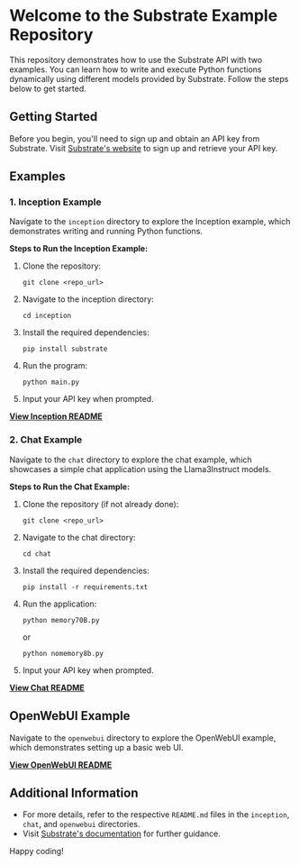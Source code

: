 # Welcome to the Substrate Example Repository

This repository demonstrates how to use the Substrate API with two examples. You can learn how to write and execute Python functions dynamically using different models provided by Substrate. Follow the steps below to get started.

## Getting Started

Before you begin, you'll need to sign up and obtain an API key from Substrate. Visit [Substrate's website](https://substrate.run) to sign up and retrieve your API key.

## Examples

### 1. Inception Example

Navigate to the `inception` directory to explore the Inception example, which demonstrates writing and running Python functions.

**Steps to Run the Inception Example:**

1. Clone the repository:
   ```
   git clone <repo_url>
   ```
2. Navigate to the inception directory:
   ```
   cd inception
   ```
3. Install the required dependencies:
   ```
   pip install substrate
   ```
4. Run the program:
   ```
   python main.py
   ```
5. Input your API key when prompted.

**[View Inception README](inception/README.md)**

### 2. Chat Example

Navigate to the `chat` directory to explore the chat example, which showcases a simple chat application using the Llama3Instruct models.

**Steps to Run the Chat Example:**

1. Clone the repository (if not already done):
   ```
   git clone <repo_url>
   ```
2. Navigate to the chat directory:
   ```
   cd chat
   ```
3. Install the required dependencies:
   ```
   pip install -r requirements.txt
   ```
4. Run the application:
   ```
   python memory70B.py
   ```

   or

   ```
   python nomemory8b.py
   ```
5. Input your API key when prompted.

**[View Chat README](chat/README.md)**

## OpenWebUI Example

Navigate to the `openwebui` directory to explore the OpenWebUI example, which demonstrates setting up a basic web UI.

**[View OpenWebUI README](openwebui/README.md)**

## Additional Information

- For more details, refer to the respective `README.md` files in the `inception`, `chat`, and `openwebui` directories.
- Visit [Substrate's documentation](https://docs.substrate.run/) for further guidance.

Happy coding!